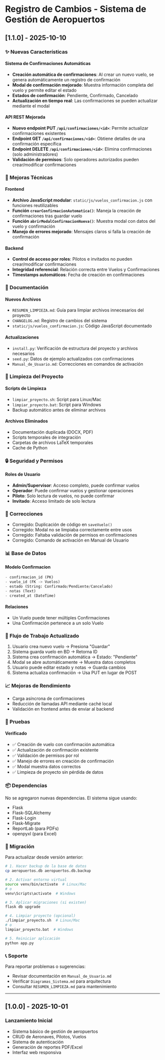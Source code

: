 # Registro de Cambios - Sistema de Gestión de Aeropuertos

## [1.1.0] - 2025-10-10

### ✨ Nuevas Características

#### Sistema de Confirmaciones Automáticas
- **Creación automática de confirmaciones**: Al crear un nuevo vuelo, se genera automáticamente un registro de confirmación
- **Modal de confirmación mejorado**: Muestra información completa del vuelo y permite editar el estado
- **Estados de confirmación**: Pendiente, Confirmado, Cancelado
- **Actualización en tiempo real**: Las confirmaciones se pueden actualizar mediante el modal

#### API REST Mejorada
- **Nuevo endpoint PUT `/api/confirmaciones/<id>`**: Permite actualizar confirmaciones existentes
- **Endpoint GET `/api/confirmaciones/<id>`**: Obtiene detalles de una confirmación específica
- **Endpoint DELETE `/api/confirmaciones/<id>`**: Elimina confirmaciones (solo administradores)
- **Validación de permisos**: Solo operadores autorizados pueden crear/modificar confirmaciones

### 🔧 Mejoras Técnicas

#### Frontend
- **Archivo JavaScript modular**: `static/js/vuelos_confirmacion.js` con funciones reutilizables
- **Función `crearConfirmacionAutomatica()`**: Maneja la creación de confirmaciones tras guardar vuelo
- **Función `abrirModalConfirmacionNueva()`**: Muestra modal con datos del vuelo y confirmación
- **Manejo de errores mejorado**: Mensajes claros si falla la creación de confirmación

#### Backend
- **Control de acceso por roles**: Pilotos e invitados no pueden crear/modificar confirmaciones
- **Integridad referencial**: Relación correcta entre Vuelos y Confirmaciones
- **Timestamps automáticos**: Fecha de creación en confirmaciones

### 📝 Documentación

#### Nuevos Archivos
- `RESUMEN_LIMPIEZA.md`: Guía para limpiar archivos innecesarios del proyecto
- `CHANGELOG.md`: Registro de cambios del sistema
- `static/js/vuelos_confirmacion.js`: Código JavaScript documentado

#### Actualizaciones
- `install.py`: Verificación de estructura del proyecto y archivos necesarios
- `seed.py`: Datos de ejemplo actualizados con confirmaciones
- `Manual_de_Usuario.md`: Correcciones en comandos de activación

### 🧹 Limpieza del Proyecto

#### Scripts de Limpieza
- `limpiar_proyecto.sh`: Script para Linux/Mac
- `limpiar_proyecto.bat`: Script para Windows
- Backup automático antes de eliminar archivos

#### Archivos Eliminados
- Documentación duplicada (DOCX, PDF)
- Scripts temporales de integración
- Carpetas de archivos LaTeX temporales
- Cache de Python

### 🔒 Seguridad y Permisos

#### Roles de Usuario
- **Admin/Supervisor**: Acceso completo, puede confirmar vuelos
- **Operador**: Puede confirmar vuelos y gestionar operaciones
- **Piloto**: Solo lectura de vuelos, no puede confirmar
- **Invitado**: Acceso limitado de solo lectura

### 🐛 Correcciones

- Corregido: Duplicación de código en `saveVuelo()`
- Corregido: Modal no se limpiaba correctamente entre usos
- Corregido: Faltaba validación de permisos en confirmaciones
- Corregido: Comando de activación en Manual de Usuario

### 📊 Base de Datos

#### Modelo Confirmacion
```python
- confirmacion_id (PK)
- vuelo_id (FK -> Vuelos)
- estado (String: Confirmado/Pendiente/Cancelado)
- notas (Text)
- created_at (DateTime)
```

#### Relaciones
- Un Vuelo puede tener múltiples Confirmaciones
- Una Confirmación pertenece a un solo Vuelo

### 🚀 Flujo de Trabajo Actualizado

1. Usuario crea nuevo vuelo → Presiona "Guardar"
2. Sistema guarda vuelo en BD → Retorna ID
3. Sistema crea confirmación automática → Estado: "Pendiente"
4. Modal se abre automáticamente → Muestra datos completos
5. Usuario puede editar estado y notas → Guarda cambios
6. Sistema actualiza confirmación → Usa PUT en lugar de POST

### 📈 Mejoras de Rendimiento

- Carga asíncrona de confirmaciones
- Reducción de llamadas API mediante caché local
- Validación en frontend antes de enviar al backend

### 🧪 Pruebas

#### Verificado
- ✅ Creación de vuelo con confirmación automática
- ✅ Actualización de confirmación existente
- ✅ Validación de permisos por rol
- ✅ Manejo de errores en creación de confirmación
- ✅ Modal muestra datos correctos
- ✅ Limpieza de proyecto sin pérdida de datos

### 📦 Dependencias

No se agregaron nuevas dependencias. El sistema sigue usando:
- Flask
- Flask-SQLAlchemy
- Flask-Login
- Flask-Migrate
- ReportLab (para PDFs)
- openpyxl (para Excel)

### 🔄 Migración

Para actualizar desde versión anterior:

```bash
# 1. Hacer backup de la base de datos
cp aeropuertos.db aeropuertos.db.backup

# 2. Activar entorno virtual
source venv/bin/activate  # Linux/Mac
# o
venv\Scripts\activate  # Windows

# 3. Aplicar migraciones (si existen)
flask db upgrade

# 4. Limpiar proyecto (opcional)
./limpiar_proyecto.sh  # Linux/Mac
# o
limpiar_proyecto.bat  # Windows

# 5. Reiniciar aplicación
python app.py
```

### 📞 Soporte

Para reportar problemas o sugerencias:
- Revisar documentación en `Manual_de_Usuario.md`
- Verificar `Diagramas_Sistema.md` para arquitectura
- Consultar `RESUMEN_LIMPIEZA.md` para mantenimiento

---

## [1.0.0] - 2025-10-01

### Lanzamiento Inicial
- Sistema básico de gestión de aeropuertos
- CRUD de Aeronaves, Pilotos, Vuelos
- Sistema de autenticación
- Generación de reportes PDF/Excel
- Interfaz web responsiva
